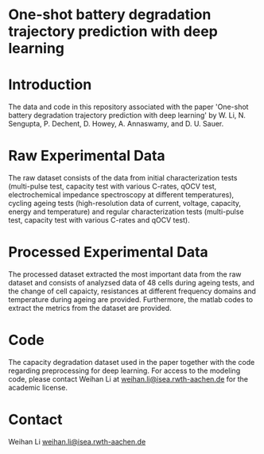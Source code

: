 # One-shot battery degradation trajectory prediction with deep learning

# Introduction
The data and code in this repository associated with the paper 'One-shot battery degradation trajectory prediction with deep learning' by W. Li, N. Sengupta, P. Dechent, D. Howey, A. Annaswamy, and D. U. Sauer. 

# Raw Experimental Data
The raw dataset consists of the data from initial characterization tests (multi-pulse test, capacity test with various C-rates, qOCV test, electrochemical impedance spectroscopy at different temperatures), cycling ageing tests (high-resolution data of current, voltage, capacity, energy and temperature) and regular characterization tests (multi-pulse test, capacity test with various C-rates and qOCV test).

# Processed Experimental Data
The processed dataset extracted the most important data from the raw dataset and consists of analyzsed data of 48 cells during ageing tests, and the change of cell capaicty, resistances at different frequency domains and temperature during ageing are provided. Furthermore, the matlab codes to extract the metrics from the dataset are provided.

# Code
The capacity degradation dataset used in the paper together with the code regarding preprocessing for deep learning. For access to the modeling code, please contact Weihan Li at weihan.li@isea.rwth-aachen.de for the academic license.

# Contact
Weihan Li weihan.li@isea.rwth-aachen.de
